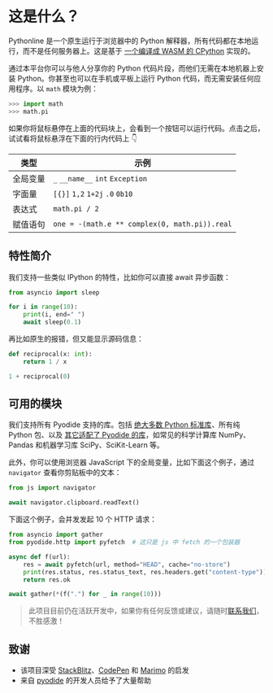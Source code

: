 # 这是什么？

Pythonline 是一个原生运行于浏览器中的 Python 解释器，所有代码都在本地运行，而不是任何服务器上。这是基于 [一个编译成 WASM 的 CPython](https://github.com/pyodide/pyodide) 实现的。

通过本平台你可以与他人分享你的 Python 代码片段，而他们无需在本地机器上安装 Python。你甚至也可以在手机或平板上运行 Python 代码，而无需安装任何应用程序。以 `math` 模块为例：

```python
>>> import math
>>> math.pi
```

如果你将鼠标悬停在上面的代码块上，会看到一个按钮可以运行代码。点击之后，试试看将鼠标悬浮在下面的行内代码上 👇

| 类型     | 示例                                          |
| -------- | --------------------------------------------- |
| 全局变量 | `_` `__name__` `int` `Exception`              |
| 字面量   | `[{}]` `1,2` `1+2j` `.0` `0b10`               |
| 表达式   | `math.pi / 2`                                 |
| 赋值语句 | `one = -(math.e ** complex(0, math.pi)).real` |

## 特性简介

我们支持一些类似 IPython 的特性，比如你可以直接 await 异步函数：

```python
from asyncio import sleep

for i in range(10):
    print(i, end=" ")
    await sleep(0.1)
```

再比如原生的报错，但又能显示源码信息：

```python
def reciprocal(x: int):
    return 1 / x

1 + reciprocal(0)
```

## 可用的模块

我们支持所有 Pyodide 支持的库。包括 [绝大多数 Python 标准库](https://pyodide.org/en/stable/usage/wasm-constraints.html)、所有纯 Python 包、以及 [其它适配了 Pyodide 的库](https://pyodide.org/en/stable/usage/packages-in-pyodide.html)，如常见的科学计算库 NumPy、Pandas 和机器学习库 SciPy、SciKit-Learn 等。

此外，你可以使用浏览器 JavaScript 下的全局变量，比如下面这个例子，通过 `navigator` 查看你剪贴板中的文本：

```python
from js import navigator

await navigator.clipboard.readText()
```

下面这个例子，会并发发起 10 个 HTTP 请求：

```python
from asyncio import gather
from pyodide.http import pyfetch  # 这只是 js 中 fetch 的一个包装器

async def f(url):
    res = await pyfetch(url, method="HEAD", cache="no-store")
    print(res.status, res.status_text, res.headers.get("content-type"))
    return res.ok

await gather(*(f(".") for _ in range(10)))
```

> 此项目目前仍在活跃开发中，如果你有任何反馈或建议，请随时[联系我们](https://github.com/promplate/pyth-on-line/discussions)，不胜感激！

## 致谢

- 该项目深受 [StackBlitz](https://stackblitz.com/)、[CodePen](https://codepen.io/) 和 [Marimo](https://github.com/marimo-team/marimo) 的启发
- 来自 [pyodide](https://github.com/pyodide) 的开发人员给予了大量帮助
